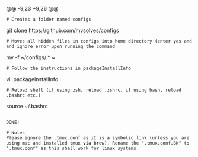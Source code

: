 @@ -9,23 +9,26 @@
```
# Creates a folder named configs
```
git clone https://github.com/mvsolves/configs
```
# Moves all hidden files in configs into home directory (enter yes and and ignore error upon running the command
```
mv -f ~/configs/.* ~
```
# Follow the instructions in packageInstallInfo
```
vi .packageInstallInfo
```
# Reload shell (if using zsh, reload .zshrc, if using bash, reload .bashrc etc.)
```
source ~/.bashrc
 ```

 DONE!

 # Notes
 Please ignore the .tmux.conf as it is a symbolic link (unless you are using mac and installed tmux via brew). Rename the ".tmux.conf.BK" to ".tmux.conf" as this shall work for linux systems
